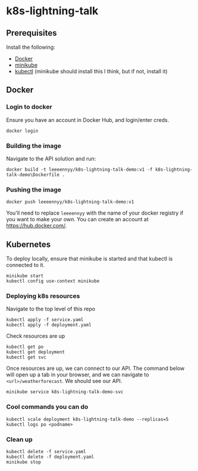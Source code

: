 # k8s-lightning-talk

## Prerequisites
Install the following:
- [Docker](https://www.docker.com/products/docker-desktop)
- [minikube](https://minikube.sigs.k8s.io/)
- [kubectl](https://kubernetes.io/docs/tasks/tools/install-kubectl/) (minikube should install this I think, but if not, install it)

## Docker
### Login to docker
Ensure you have an account in Docker Hub, and login/enter creds.
```
docker login
```

### Building the image
Navigate to the API solution and run:
```
docker build -t leeeennyy/k8s-lightning-talk-demo:v1 -f k8s-lightning-talk-demo\Dockerfile .
```
### Pushing the image
```
docker push leeeennyy/k8s-lightning-talk-demo:v1
```
You'll need to replace `leeeennyy` with the name of your docker registry if you want to make your own. You can create an account at https://hub.docker.com/.

## Kubernetes
To deploy locally, ensure that minikube is started and that kubectl is connected to it.
```
minikube start
kubectl config use-context minikube
```

### Deploying k8s resources
Navigate to the top level of this repo
```
kubectl apply -f service.yaml
kubectl apply -f deployment.yaml
```

Check resources are up
```
kubectl get po
kubectl get deployment
kubectl get svc
```

Once resources are up, we can connect to our API. The command below will open up a tab in your browser, and we can navigate to `<url>/weatherforecast`. We should see our API.
```
minikube service k8s-lightning-talk-demo-svc
```

### Cool commands you can do
```
kubectl scale deployment k8s-lightning-talk-demo --replicas=5
kubectl logs po <podname>
```

### Clean up
```
kubectl delete -f service.yaml
kubectl delete -f deployment.yaml
minikube stop
```
